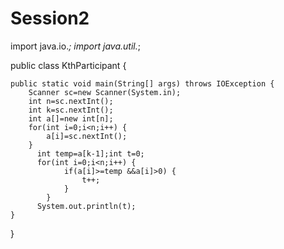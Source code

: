# Session2
import java.io.*;
import java.util.*;

public class KthParticipant {

	public static void main(String[] args) throws IOException {
		Scanner sc=new Scanner(System.in);
		int n=sc.nextInt();
		int k=sc.nextInt();
		int a[]=new int[n];
		for(int i=0;i<n;i++) {
			a[i]=sc.nextInt();
		}
		  int temp=a[k-1];int t=0;
		  for(int i=0;i<n;i++) {
				if(a[i]>=temp &&a[i]>0) {
					t++;
				}
			}
		  System.out.println(t);
    }
}

